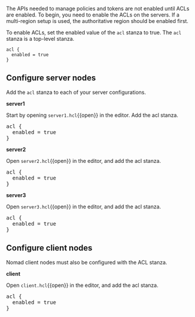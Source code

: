 The APIs needed to manage policies and tokens are not enabled until ACLs are
enabled. To begin, you need to enable the ACLs on the servers. If a multi-region
setup is used, the authoritative region should be enabled first.

To enable ACLs, set the enabled value of the `acl` stanza to true. The `acl` 
stanza is a top-level stanza.

```
acl {
  enabled = true
}
```
## Configure server nodes
Add the `acl` stanza to each of your server configurations.

**server1**

Start by opening `server1.hcl`{{open}} in the editor. Add the acl stanza.

<pre class="file" data-filename="server1.hcl" data-target="append">
acl {
  enabled = true
}
</pre>

**server2**

Open `server2.hcl`{{open}} in the editor, and add the acl stanza.

<pre class="file" data-filename="server2.hcl" data-target="append">
acl {
  enabled = true
}
</pre>

**server3**

Open `server3.hcl`{{open}} in the editor, and add the acl stanza.

<pre class="file" data-filename="server3.hcl" data-target="append">
acl {
  enabled = true
}
</pre>

## Configure client nodes

Nomad client nodes must also be configured with the ACL stanza.

**client**

Open `client.hcl`{{open}} in the editor, and add the acl stanza.

<pre class="file" data-filename="client.hcl" data-target="append">
acl {
  enabled = true
}
</pre>
